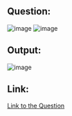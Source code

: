 ## Question:
![image](https://github.com/user-attachments/assets/06eaa01b-6103-40f0-9656-52f9bbbdd0ce)
![image](https://github.com/user-attachments/assets/d96d7e5e-d913-45ad-97ee-414ee7b9ed5f)

## Output:
![image](https://github.com/user-attachments/assets/b5495d2f-bda6-4983-8166-31ac57ecebcd)

## Link:
[Link to the Question](https://www.hackerrank.com/challenges/between-two-sets/problem?isFullScreen=true)
